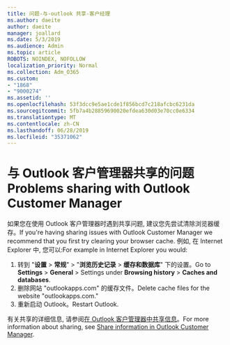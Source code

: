 ```yaml
---
title: 问题-与-outlook 共享-客户经理
ms.author: daeite
author: daeite
manager: joallard
ms.date: 5/3/2019
ms.audience: Admin
ms.topic: article
ROBOTS: NOINDEX, NOFOLLOW
localization_priority: Normal
ms.collection: Adm_O365
ms.custom:
- "1868"
- "9000274"
ms.assetid: ''
ms.openlocfilehash: 53f3dcc9e5ae1cde1f856bcd7c218afcbc6231da
ms.sourcegitcommit: 5fb7a4b28859690020efdea630d03e70cc0e6334
ms.translationtype: MT
ms.contentlocale: zh-CN
ms.lasthandoff: 06/28/2019
ms.locfileid: "35371062"
---
```

# <a name="problems-sharing-with-outlook-customer-manager"></a><span data-ttu-id="af50e-102">与 Outlook 客户管理器共享的问题</span><span class="sxs-lookup"><span data-stu-id="af50e-102">Problems sharing with Outlook Customer Manager</span></span>

<span data-ttu-id="af50e-103">如果您在使用 Outlook 客户管理器时遇到共享问题, 建议您先尝试清除浏览器缓存。</span><span class="sxs-lookup"><span data-stu-id="af50e-103">If you're having sharing issues with Outlook Customer Manager we recommend that you first try clearing your browser cache.</span></span> <span data-ttu-id="af50e-104">例如, 在 Internet Explorer 中, 您可以:</span><span class="sxs-lookup"><span data-stu-id="af50e-104">For example in Internet Explorer you would:</span></span>

1. <span data-ttu-id="af50e-105">转到 "**设置** > **常规**" > "**浏览历史记录** > **缓存和数据库**" 下的设置。</span><span class="sxs-lookup"><span data-stu-id="af50e-105">Go to **Settings** > **General** > Settings under **Browsing history** > **Caches and databases**.</span></span>
2. <span data-ttu-id="af50e-106">删除网站 "outlookapps.com" 的缓存文件。</span><span class="sxs-lookup"><span data-stu-id="af50e-106">Delete cache files for the website "outlookapps.com."</span></span>
3. <span data-ttu-id="af50e-107">重新启动 Outlook。</span><span class="sxs-lookup"><span data-stu-id="af50e-107">Restart Outlook.</span></span>

<span data-ttu-id="af50e-108">有关共享的详细信息, 请参阅[在 Outlook 客户管理器中共享信息](https://support.office.com/article/4f26cc69-67da-4cd5-b344-02d1a4799310%20)。</span><span class="sxs-lookup"><span data-stu-id="af50e-108">For more information about sharing, see [Share information in Outlook Customer Manager](https://support.office.com/article/4f26cc69-67da-4cd5-b344-02d1a4799310%20).</span></span>